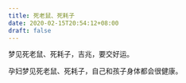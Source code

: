 ```yaml
---
title: 死老鼠、死耗子
date: 2020-02-15T20:54:12+08:00
draft: false
---
```


梦见死老鼠、死耗子，吉兆，要交好运。<br>


孕妇梦见死老鼠、死耗子，自己和孩子身体都会很健康。<br>
